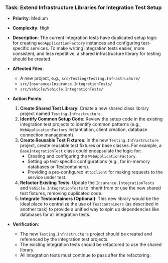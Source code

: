 ### Task: Extend Infrastructure Libraries for Integration Test Setup

-   **Priority**: Medium
-   **Complexity**: High
-   **Description**: The current integration tests have duplicated setup logic for creating `WebApplicationFactory` instances and configuring test-specific services. To make writing integration tests easier, more consistent, and less repetitive, a shared infrastructure library for testing should be created.
-   **Affected Files**:
    -   A new project, e.g., `src/Testing/Testing.Infrastructure/`
    -   `src/Insurance/Insurance.IntegrationTests/`
    -   `src/Vehicle/Vehicle.IntegrationTests/`
-   **Action Points**:
    1.  **Create Shared Test Library**: Create a new shared class library project named `Testing.Infrastructure`.
    2.  **Identify Common Setup Code**: Review the setup code in the existing integration test projects to identify common patterns (e.g., `WebApplicationFactory` instantiation, client creation, database connection management).
    3.  **Create Reusable Test Fixtures**: In the new `Testing.Infrastructure` project, create reusable test fixtures or base classes. For example, a `BaseIntegrationTest` class could encapsulate the logic for:
        -   Creating and configuring the `WebApplicationFactory`.
        -   Setting up test-specific configurations (e.g., for in-memory databases or Testcontainers).
        -   Providing a pre-configured `HttpClient` for making requests to the service under test.
    4.  **Refactor Existing Tests**: Update the `Insurance.IntegrationTests` and `Vehicle.IntegrationTests` to inherit from or use the new shared test fixtures, removing duplicated code.
    5.  **Integrate Testcontainers (Optional)**: This new library would be the ideal place to centralize the use of `Testcontainers` (as described in another task) to provide a unified way to spin up dependencies like databases for all integration tests.

-   **Verification**:
    -   The new `Testing.Infrastructure` project should be created and referenced by the integration test projects.
    -   The existing integration tests should be refactored to use the shared library.
    -   All integration tests must continue to pass after the refactoring.
